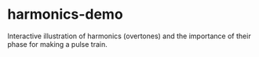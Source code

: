 # harmonics-demo
Interactive illustration of harmonics (overtones) and the importance of their phase for making a pulse train.
